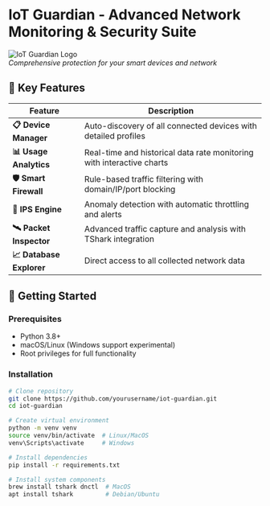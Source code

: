# IoT Guardian - Advanced Network Monitoring & Security Suite  

![IoT Guardian Logo](https://via.placeholder.com/150x50?text=IoT+Guardian)  
*Comprehensive protection for your smart devices and network*  

## 🌟 Key Features  

| Feature | Description |  
|---------|-------------|  
| **📋 Device Manager** | Auto-discovery of all connected devices with detailed profiles |  
| **📊 Usage Analytics** | Real-time and historical data rate monitoring with interactive charts |  
| **🛡️ Smart Firewall** | Rule-based traffic filtering with domain/IP/port blocking |  
| **🚨 IPS Engine** | Anomaly detection with automatic throttling and alerts |  
| **🛰 Packet Inspector** | Advanced traffic capture and analysis with TShark integration |  
| **📈 Database Explorer** | Direct access to all collected network data |  

## 🚀 Getting Started  

### Prerequisites  
- Python 3.8+  
- macOS/Linux (Windows support experimental)  
- Root privileges for full functionality  

### Installation  
```bash  
# Clone repository  
git clone https://github.com/yourusername/iot-guardian.git  
cd iot-guardian  

# Create virtual environment  
python -m venv venv  
source venv/bin/activate  # Linux/MacOS  
venv\Scripts\activate     # Windows  

# Install dependencies  
pip install -r requirements.txt  

# Install system components  
brew install tshark dnctl  # MacOS  
apt install tshark         # Debian/Ubuntu  
